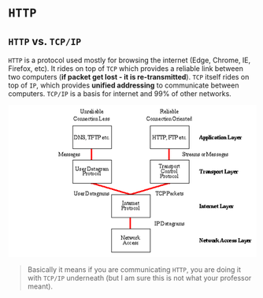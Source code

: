 # `HTTP`

## `HTTP` vs. `TCP/IP`

`HTTP` is a protocol used mostly for browsing the internet (Edge, Chrome, IE, Firefox, etc). It rides on top of `TCP` which provides a reliable link between two computers (**if packet get lost - it is re-transmitted**). `TCP` itself rides on top of `IP`, which provides **unified addressing** to communicate between computers. `TCP/IP` is a basis for internet and 99% of other networks.


![Internet protocol stack](tcp.gif "Internet protocol stack")

> Basically it means if you are communicating `HTTP`, you are doing it with `TCP/IP` underneath (but I am sure this is not what your professor meant).